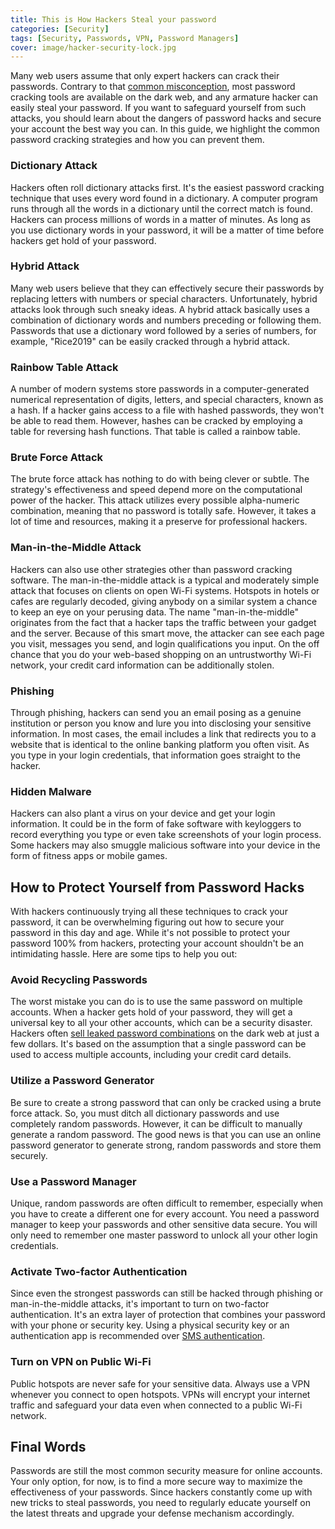 ```yaml
---
title: This is How Hackers Steal your password 
categories: [Security]
tags: [Security, Passwords, VPN, Password Managers]
cover: image/hacker-security-lock.jpg
---
```


Many web users assume that only expert hackers can crack their passwords. 
Contrary to that [common misconception](https://www.expressvpn.com/blog/6-common-misconceptions-about-passwords/), 
most password cracking tools are available on the dark web, 
and any armature hacker can easily steal your password. 
If you want to safeguard yourself from such attacks, 
you should learn about the dangers of password hacks and secure your 
account the best way you can. In this guide, we highlight the common 
password cracking strategies and how you can prevent them.

### Dictionary Attack

Hackers often roll dictionary attacks first. 
It's the easiest password cracking technique that uses every word found 
in a dictionary. A computer program runs through all the words in a 
dictionary until the correct match is found. Hackers can process 
millions of words in a matter of minutes. As long as you use dictionary 
words in your password, it will be a matter of time before hackers get 
hold of your password.

### Hybrid Attack

Many web users believe that they can effectively secure their passwords 
by replacing letters with numbers or special characters. Unfortunately, 
hybrid attacks look through such sneaky ideas. A hybrid attack basically 
uses a combination of dictionary words and numbers preceding or following 
them. Passwords that use a dictionary word followed by a series of 
numbers, for example, "Rice2019" can be easily cracked through 
a hybrid attack.

### Rainbow Table Attack

A number of modern systems store passwords in a computer-generated 
numerical representation of digits, letters, and special characters, 
known as a hash. If a hacker gains access to a file with hashed passwords, 
they won't be able to read them. However, hashes can be cracked by 
employing a table for reversing hash functions. That table is called a 
rainbow table.

### Brute Force Attack

The brute force attack has nothing to do with being clever or subtle. 
The strategy&#39;s effectiveness and speed depend more on the 
computational power of the hacker. This attack utilizes every possible 
alpha-numeric combination, meaning that no password is totally safe. 
However, it takes a lot of time and resources, making it a preserve for 
professional hackers.

### Man-in-the-Middle Attack

Hackers can also use other strategies other than password cracking 
software. The man-in-the-middle attack is a typical and moderately simple 
attack that focuses on clients on open Wi-Fi systems. Hotspots in hotels 
or cafes are regularly decoded, giving anybody on a similar system a 
chance to keep an eye on your perusing data. The name 
&quot;man-in-the-middle&quot; originates from the fact that a hacker 
taps the traffic between your gadget and the server. Because of this smart 
move, the attacker can see each page you visit, messages you send, and 
login qualifications you input. On the off chance that you do your 
web-based shopping on an untrustworthy Wi-Fi network, your credit card 
information can be additionally stolen.

### Phishing

Through phishing, hackers can send you an email posing as a genuine 
institution or person you know and lure you into disclosing your 
sensitive information. In most cases, the email includes a link that 
redirects you to a website that is identical to the online banking 
platform you often visit. As you type in your login credentials, that 
information goes straight to the hacker.

### Hidden Malware

Hackers can also plant a virus on your device and get your login 
information. It could be in the form of fake software with keyloggers to 
record everything you type or even take screenshots of your login process. 
Some hackers may also smuggle malicious software into your device in the 
form of fitness apps or mobile games.

## How to Protect Yourself from Password Hacks

With hackers continuously trying all these techniques to crack your 
password, it can be overwhelming figuring out how to secure your password 
in this day and age. While it&#39;s not possible to protect your password 
100% from hackers, protecting your account shouldn&#39;t be an 
intimidating hassle. Here are some tips to help you out:

### Avoid Recycling Passwords

The worst mistake you can do is to use the same password on multiple 
accounts. When a hacker gets hold of your password, they will get a 
universal key to all your other accounts, which can be a security 
disaster. Hackers often 
[sell leaked password combinations](https://www.forbes.com/sites/thomasbrewster/2019/07/24/deliveroo-accounts-hacked-and-sold-on-dark-web/) 
on the dark web at just a few dollars. It&#39;s based on the assumption 
that a single password can be used to access multiple accounts, 
including your credit card details.

### Utilize a Password Generator

Be sure to create a strong password that can only be cracked using a 
brute force attack. So, you must ditch all dictionary passwords and use 
completely random passwords. However, it can be difficult to manually 
generate a random password. The good news is that you can use an online 
password generator to generate strong, random passwords and store them 
securely.

### Use a Password Manager

Unique, random passwords are often difficult to remember, especially 
when you have to create a different one for every account. You need a 
password manager to keep your passwords and other sensitive data secure. 
You will only need to remember one master password to unlock all your 
other login credentials.

### Activate Two-factor Authentication

Since even the strongest passwords can still be hacked through phishing 
or man-in-the-middle attacks, it&#39;s important to turn on two-factor 
authentication. It&#39;s an extra layer of protection that combines your 
password with your phone or security key. Using a physical security key 
or an authentication app is recommended over 
[SMS authentication](https://www.wired.com/2016/06/hey-stop-using-texts-two-factor-authentication/).

### Turn on VPN on Public Wi-Fi

Public hotspots are never safe for your sensitive data. Always use a VPN 
whenever you connect to open hotspots. VPNs will encrypt your internet 
traffic and safeguard your data even when connected to a public Wi-Fi 
network.

## Final Words

Passwords are still the most common security measure for online accounts. 
Your only option, for now, is to find a more secure way to maximize the 
effectiveness of your passwords. Since hackers constantly come up with 
new tricks to steal passwords, you need to regularly educate yourself on 
the latest threats and upgrade your defense mechanism accordingly.
